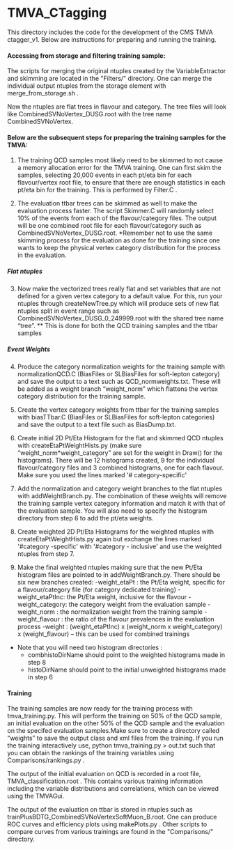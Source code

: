 # TMVA_CTagging
This directory includes the code for the development of the CMS TMVA ctagger_v1. Below are instructions for preparing and running the training.

#### Accessing from storage and filtering training sample:
The scripts for merging the original ntuples created by the VariableExtractor and skimming are located in the "Filters/" directory. One can merge the individual output ntuples from the storage element with merge\_from\_storage.sh . 

Now the ntuples are flat trees in flavour and category. The tree files will look like CombinedSVNoVertex_DUSG.root with the tree name CombinedSVNoVertex.

#### Below are the subsequent steps for preparing the training samples for the TMVA:
1) The training QCD samples most likely need to be skimmed to not cause a memory allocation error for the TMVA training. One can first skim the samples, selecting 20,000 events in each pt/eta bin for each flavour/vertex root file, to ensure that there are enough statistics in each pt/eta bin for the training. This is performed by Filter.C .

2) The evaluation ttbar trees can be skimmed as well to make the evaluation process faster. The script Skimmer.C will randomly select 10% of the events from each of the flavour/category files. The output will be one combined root file for each flavour/category such as CombinedSVNoVertex_DUSG.root.
*Remember not to use the same skimming process for the evaluation as done for the training since one wants to keep the physical vertex category distribution for the process in the evaluation.

##### Flat ntuples
3) Now make the vectorized trees really flat and set variables that are not defined for a given vertex category to a default value. For this, run your ntuples through createNewTree.py which will produce sets of new flat ntuples split in event range such as CombinedSVNoVertex\_DUSG\_0\_249999.root with the shared tree name “tree”.
** This is done for both the QCD training samples and the ttbar samples

##### Event Weights
4) Produce the category normalization weights for the training sample with normalizationQCD.C (BiasFiles or SLBiasFiles for soft-lepton category) and save the output to a text such as QCD\_normweights.txt. These will be added as a weight branch “weight_norm” which flattens the vertex category distribution for the training sample.

5) Create the vertex category weights from ttbar for the training samples with biasTTbar.C (BiasFiles or SLBiasFiles for soft-lepton categories) and save the output to a text file such as BiasDump.txt.

6) Create initial 2D Pt/Eta Histogram for the flat and skimmed QCD ntuples with createEtaPtWeightHists.py (make sure “weight\_norm*weight_category” are set for the weight in Draw() for the histograms). There will be 12 histograms created, 9 for the individual flavour/category files and 3 combined histograms, one for each flavour. Make sure you used the lines marked 
'# category-specific'

7) Add the normalization and category weight branches to the flat ntuples with addWeightBranch.py. The combination of these weights will remove the training sample vertex category information and match it with that of the evaluation sample. You will also need to specify the histogram directory from step 6 to add the pt/eta weights. 

8) Create weighted 2D Pt/Eta Histograms for the weighted ntuples with createEtaPtWeightHists.py again but exchange the lines marked '#category -specific' with '#category - inclusive' and use the weighted ntuples from step 7.

9) Make the final weighted ntuples making sure that the new Pt/Eta histogram files are pointed to in addWeightBranch.py. There should be six new branches created:
-weight_etaPt : the Pt/Eta weight, specific for a flavour/category file (for category dedicated training)
-weight_etaPtInc: the Pt/Eta weight, inclusive for the flavour
-weight_category: the category weight from the evaluation sample
-weight_norm : the normalization weight from the training sample
-weight_flavour : the ratio of the flavour prevalences in the evaluation process
-weight : (weight\_etaPtInc) x (weight\_norm x weight\_category) x (weight\_flavour) – this can be used for combined trainings

* Note that you will need two histogram directories :
  - combhistoDirName should point to the weighted histograms made in step 8
  - histoDirName should point to the initial unweighted histograms made in step 6

#### Training
The training samples are now ready for the training process with tmva_training.py. This will perform the training on 50% of the QCD sample, an initial evaluation on the other 50% of the QCD sample and the evaluation on the specifed evaluation samples.Make sure to create a directory called “weights” to save the output class and xml files from the training. If you run the training interactively use,
python tmva_training.py > out.txt 
such that you can obtain the rankings of the training variables using Comparisons/rankings.py . 

The output of the initial evaluation on QCD is recorded in a root file, TMVA_classification.root . This contains various training information including the variable distributions and correlations, which can be viewed using the TMVAGui.

The output of the evaluation on ttbar is stored in ntuples such as trainPlusBDTG\_CombinedSVNoVertexSoftMuon_B.root. One can produce ROC curves and efficiency plots using makePlots.py . Other scripts to compare curves from various trainings are found in the "Comparisons/" directory.


